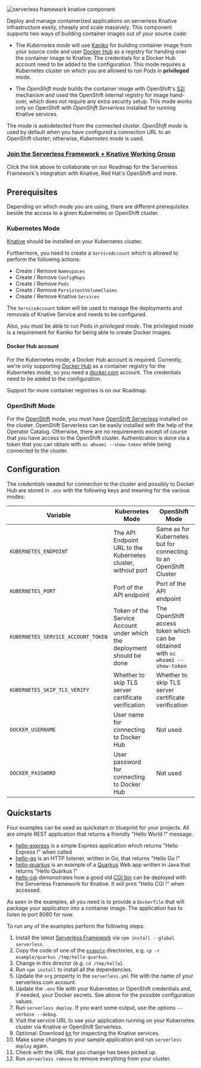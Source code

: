 ![serverless framework knative component](https://s3.amazonaws.com/public.serverless.com/component_knative/readme-serverless-framework-knative.png)

Deploy and manage containerized applications on serverless Knative infrastructure easily, cheaply and scale massively.
This component supports two ways of building container images out of your source code:

* The _Kubernetes mode_ will use [Kaniko](https://github.com/GoogleContainerTools/kaniko) for building container image from your source code and user [Docker Hub](https://hub.docker.com) as a registry for handing over the container image to Knative. The credentials for a Docker Hub account need to be added to the configuration. This mode requires a Kubernetes cluster on which you are allowed to run Pods in **privileged** mode.

* The _OpenShift mode_ builds the container image with OpenShift's [S2I](https://docs.openshift.com/container-platform/4.4/openshift_images/create-images.html) mechanism and used the OpenShift internal registry for image hand-over, which does not require any extra security setup. This mode works only on OpenShift with _OpenShift Serverless_ installed for running Knative services. 

The mode is autodetected from the connected cluster.  _OpenShift mode_ is used by default when you have configured a connection URL to an OpenShift cluster; otherwise, _Kubernetes mode_ is used.

### [Join the Serverless Framework + Knative Working Group](https://www.serverless-knative.com)

Click the link above to collaborate on our Roadmap for the Serverless Framework's integration with Knative, Red Hat's OpenShift and more.

## Prerequisites

Depending on which mode you are using, there are different prerequisites beside the access to a given Kubernetes or OpenShift cluster.

### Kubernetes Mode

[Knative](https://knative.dev) should be installed on your Kubernetes cluster.

Furthermore, you need to create a `ServiceAccount` which is allowed to perform the following actions:

- Create / Remove `Namespaces`
- Create / Remove `ConfigMaps`
- Create / Remove `Pods`
- Create / Remove `PersistentVolumeClaims`
- Create / Remove Knative `Services`

The `ServiceAccount` token will be used to manage the deployments and removals of Knative Service and needs to be configured.

Also, you must be able to run Pods in _privileged mode_. The privileged mode is a requirement for Kaniko for being able to create Docker images.

#### Docker Hub account

For the Kubernetes mode, a Docker Hub account is required.
Currently, we're only supporting [Docker Hub](https://hub.docker.com) as a container registry for the Kubernetes mode, so you need a [docker.com](https://docker.com) account.
The credentials need to be added to the configuration.

Support for more container registries is on our Roadmap.

### OpenShift Mode

For the [OpenShift](https://www.openshift.com/) mode, you must have [OpenShift Serverless](https://www.openshift.com/learn/topics/serverless) installed on the cluster. 
OpenShift Serverless can be easily installed with the help of the Operator Catalog. 
Otherwise, there are no requirements except of course that you have access to the OpenShift cluster.
Authentication is done via a token that you can obtain with `oc whoami --show-token` while being connected to the cluster.  

## Configuration

The credentials needed for connection to the cluster and possibly to Docker Hub are stored in `.env` with the following keys and meaning for the various modes:

| Variable | Kubernetes Mode | OpenShift Mode |
| -------- | -------- | -------- |
| `KUBERNETES_ENDPOINT`   | The API Endpoint URL to the Kubernetes cluster, without port   | Same as for Kubernetes but for connecting to an OpenShift Cluster   |
| `KUBERNETES_PORT`   | Port of the API endpoint   | Port of the API endpoint   |
| `KUBERNETES_SERVICE_ACCOUNT_TOKEN`   | Token of the Service Account under which the deployment should be done   | The OpenShift access token which can be obtained with `oc whoami --show-token`   |
| `KUBERNETES_SKIP_TLS_VERIFY`   | Whether to skip TLS server certificate verification  | Whether to skip TLS server certificate verification  |
| `DOCKER_USERNAME`   | User name for connecting to Docker Hub   | Not used   |
| `DOCKER_PASSWORD`   | User password for connecting to Docker Hub  | Not used   |

## Quickstarts

Four examples can be used as quickstart or blueprint for your projects. 
All are simple REST application that returns a friendly "Hello World !" message.

* [hello-express](examples/express) is a simple Express application which returns "Hello Express !" when called
* [hello-go](examples/go) is an HTTP listener, written in Go, that returns "Hello Go !"
* [hello-quarkus](examples/quarkus) is an example of a [Quarkus](https://quarkus.io) Web app written in Java that returns "Hello Quarkus !"
* [hello-cgi](examples/cgi) demonstrates how a good old [CGI bin](https://en.wikipedia.org/wiki/Common_Gateway_Interface) can be deployed with the Serverless Framework for Knative. It will print "Hello CGI !" when accessed.

As seen in the examples, all you need is to provide a `Dockerfile` that will package your application into a container image. 
The application has to listen to port 8080 for now.

<a id="run"></a>To run any of the examples perform the following steps: 

1. Install the latest [Serverless Framework](https://github.com/serverless/serverless) via `npm install --global serverless`.
1. Copy the code of one of the [`example`](examples/express) directories, e.g. `cp -r example/quarkus /tmp/hello-quarkus`.
1. Change in this director (e.g. `cd /tmp/hello`).
1. Run `npm install` to install all the dependencies.
1. Update the `org` property in the `serverless.yml` file with the name of your serverless.com account.
1. Update the `.env` file with your Kubernetes or OpenShift credentials and, if needed, your Docker secrets. See above for the possible configuration values.
1. Run `serverless deploy`. If you want some output, use the options `--verbose --debug`.
1. Visit the service URL to see your application running on your Kubernetes cluster via Knative or OpenShift Serverless.
1. Optional: Download [kn](https://github.com/knative/client/releases) for inspecting the Knative services.
1. Make some changes to your sample application and run `serverless deploy` again.
1. Check with the URL that you change has been picked up.
1. Run `serverless remove` to remove everything from your cluster.
